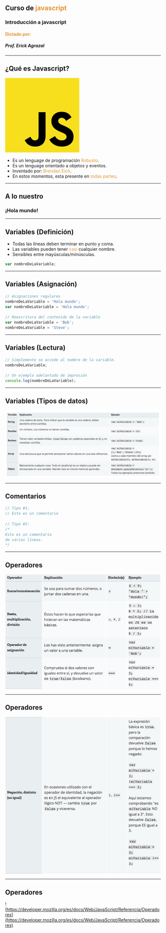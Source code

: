 ## Curso de <span style="color: #e49436">javascript</span>
### Introducción a javascript
#### <span style="color: #e49436">Dictado por:</span>
##### Prof. Erick Agrazal

---

¿Qué es Javascript?
-------------------
![javascript_logo](assets/javascript_logo.png)
- Es un lenguage de programación <span style="color: #e49436">Robusto</span>.
- Es un lenguage orientado a objetos y eventos.
- Inventado por: <span style="color: #e49436">Brendan Eich</span>.
- En estos momentos, esta presente en <span style="color: #e49436">todas partes</span>.

---

A lo nuestro
------------

### ¡Hola mundo!

---

Variables (Definición)
----------------------

- Todas las líneas deben terminar en punto y coma.
- Las variables pueden tener <span style="color: #e49436">casi</span> cualquier nombre.
- Sensibles entre mayúsculas/minúsculas.

```js
var nombreDeLaVariable;
```

---

Variables (Asignación)
----------------------

```js
// Asignaciones regulares
nombreDeLaVariable = 'Hola mundo';
var nombreDeLaVariable = 'Hola mundo';

// Reescritura del contenido de la variable
var nombreDeLaVariable = 'Bob';
nombreDeLaVariable = 'Steve';
```
---

Variables (Lectura)
-------------------

```js
// Simplemente se accede al nombre de la variable.
nombreDeLaVariable;

// Un ejemplo adelantado de impresión
console.log(nombreDeLaVariable);
```
---

Variables (Tipos de datos)
--------------------------

![Variables_types](assets/javascript_introduction/variables_types.png)

---

Comentarios
-----------

```js
// Tipo #1:
// Esto es un comentario

// Tipo #2:
/*
Esto es un comentario
de varias líneas.
*/
```
---

Operadores
----------

![operators](assets/javascript_introduction/operators_1.png)

--- 

Operadores
----------

![operators](assets/javascript_introduction/operators_2.png)

---

Operadores
----------

![https://developer.mozilla.org/es/docs/Web/JavaScript/Referencia/Operadores](https://developer.mozilla.org/es/docs/Web/JavaScript/Referencia/Operadores)
